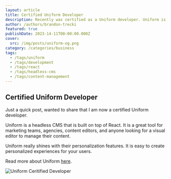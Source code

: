 ```yaml
---
layout: article
title: Certified Uniform Developer
description: Recently was certified as a Uniform developer. Uniform is a headless CMS that is built on top of React. It is a great tool for marketing teams, agencies, content editors, and anyone looking for a visual editor to manage their content.
author: /authors/brandon-trecki
featured: true
publishDate: 2023-14-11T00:00:00.000Z
cover:
  src: /img/posts/uniform-og.png
category: /categories/business
tags:
  - /tags/uniform
  - /tags/development
  - /tags/react
  - /tags/headless-cms
  - /tags/content-management
---
```


## Certified Uniform Developer

Just a quick post, wanted to share that I am now a certified Uniform developer. 

Uniform is a headless CMS that is built on top of React. It is a great tool for marketing teams, agencies, content editors, and anyone looking for a visual editor to manage their content.

Uniform really shines with their personalization features. It is easy to create personalized experiences for your users.  

Read more about Uniform [here](https://uniform.dev/). 

![Uniform Ceritified Developer](/img/posts/uniform-ceritified-success.png)
